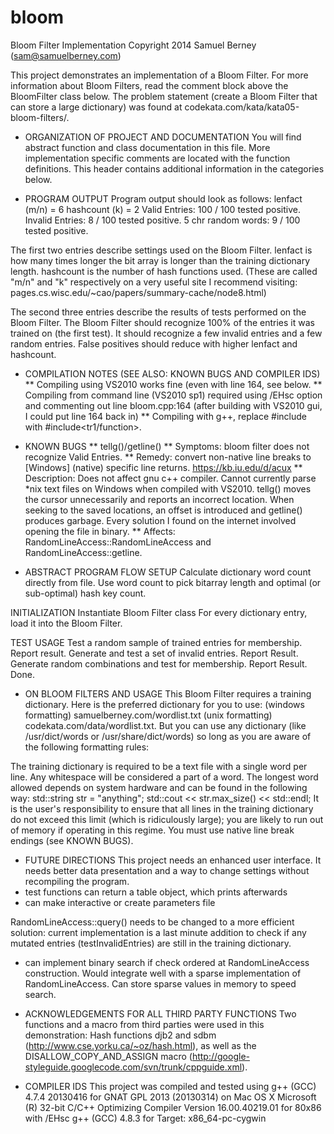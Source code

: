 bloom
=====

Bloom Filter Implementation
Copyright 2014 Samuel Berney (sam@samuelberney.com)

 This project demonstrates an implementation of a Bloom Filter. For more
 information about Bloom Filters, read the comment block above the BloomFilter
 class below. The problem statement (create a Bloom Filter that can store
 a large dictionary) was found at codekata.com/kata/kata05-bloom-filters/.

* ORGANIZATION OF PROJECT AND DOCUMENTATION
 You will find abstract function and class documentation in this file. More
 implementation specific comments are located with the function definitions.
 This header contains additional information in the categories below.

* PROGRAM OUTPUT
 Program output should look as follows:
 lenfact (m/n) = 6
 hashcount (k) = 2
 Valid Entries: 100 / 100 tested positive.
 Invalid Entries: 8 / 100 tested positive.
 5 chr random words: 9 / 100 tested positive.

 The first two entries describe settings used on the Bloom Filter. lenfact
 is how many times longer the bit array is longer than the training
 dictionary length. hashcount is the number of hash functions used.
 (These are called "m/n" and "k" respectively on a very useful site
 I recommend visiting: pages.cs.wisc.edu/~cao/papers/summary-cache/node8.html)

 The second three entries describe the results of tests performed on the
 Bloom Filter. The Bloom Filter should recognize 100% of the entries
 it was trained on (the first test). It should recognize a few invalid
 entries and a few random entries. False positives should reduce with
 higher lenfact and hashcount.

* COMPILATION NOTES (SEE ALSO: KNOWN BUGS AND COMPILER IDS)
 ** Compiling using VS2010 works fine (even with line 164, see below.
 ** Compiling from command line (VS2010 sp1) required using /EHsc option and commenting
 out line bloom.cpp:164 (after building with VS2010 gui, I could put line 164 back in)
 ** Compiling with g++, replace #include<functional> with #include<tr1/function>.

* KNOWN BUGS
 ** tellg()/getline()
 ** Symptoms: bloom filter does not recognize Valid Entries.
 ** Remedy: convert non-native line breaks to [Windows] (native) specific line returns.
 https://kb.iu.edu/d/acux
 ** Description: Does not affect gnu c++ compiler. Cannot currently parse *nix text files
 on Windows when compiled with VS2010. tellg() moves the cursor unnecessarily and
 reports an incorrect location. When seeking to the saved locations, an offset is
 introduced and getline() produces garbage. Every solution I found on the internet
 involved opening the file in binary.
 ** Affects: RandomLineAccess::RandomLineAccess and RandomLineAccess::getline.

* ABSTRACT PROGRAM FLOW
 SETUP
 Calculate dictionary word count directly from file.
 Use word count to pick bitarray length and optimal (or sub-optimal)
 hash key count.

 INITIALIZATION
 Instantiate Bloom Filter class
 For every dictionary entry, load it into the Bloom Filter.

 TEST USAGE
 Test a random sample of trained entries for membership. Report result.
 Generate and test a set of invalid entries. Report Result.
 Generate random combinations and test for membership. Report Result.
 Done.

* ON BLOOM FILTERS AND USAGE
 This Bloom Filter requires a training dictionary. Here is the preferred
 dictionary for you to use:
 (windows formatting) samuelberney.com/wordlist.txt
 (unix formatting) codekata.com/data/wordlist.txt. But you
 can use any dictionary (like /usr/dict/words or /usr/share/dict/words) so
 long as you are aware of the following formatting rules:

 The training dictionary is required to be a text file with a single word
 per line. Any whitespace will be considered a part of a word. The longest
 word allowed depends on system hardware and can be found in the following way:
 std::string str = "anything";
 std::cout << str.max_size() << std::endl;
 It is the user's responsibility to ensure that all lines in the training
 dictionary do not exceed this limit (which is ridiculously large);
 you are likely to run out of memory if operating in this regime.
 You must use native line break endings (see KNOWN BUGS).

* FUTURE DIRECTIONS
 This project needs an enhanced user interface. It needs better data
 presentation and a way to change settings without recompiling the program.
 * test functions can return a table object, which prints afterwards
 * can make interactive or create parameters file

 RandomLineAccess::query() needs to be changed to a more efficient solution:
 current implementation is a last minute addition to check if any mutated
 entries (testInvalidEntries) are still in the training dictionary.
 * can implement binary search if check ordered at RandomLineAccess
 construction. Would integrate well with a sparse implementation of
 RandomLineAccess. Can store sparse values in memory to speed search.

* ACKNOWLEDGEMENTS FOR ALL THIRD PARTY FUNCTIONS
 Two functions and a macro from third parties were used in this demonstration:
 Hash functions djb2 and sdbm (http://www.cse.yorku.ca/~oz/hash.html), as
 well as the DISALLOW_COPY_AND_ASSIGN macro
 (http://google-styleguide.googlecode.com/svn/trunk/cppguide.xml).

* COMPILER IDS
 This project was compiled and tested using
 g++ (GCC) 4.7.4 20130416 for GNAT GPL 2013 (20130314) on Mac OS X
 Microsoft (R) 32-bit C/C++ Optimizing Compiler Version 16.00.40219.01 for 80x86 with /EHsc
 g++ (GCC) 4.8.3 for Target: x86_64-pc-cygwin
